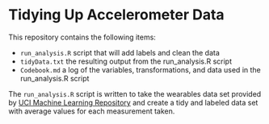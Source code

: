 # Tidying Up Accelerometer Data

This repository contains the following items:
* `run_analysis.R` script that will add labels and clean the data
* `tidyData.txt` the resulting output from the run_analysis.R script 
* `Codebook.md` a log of the variables, transformations, and data used in the run_analysis.R script 

The `run_analysis.R` script is written to take the wearables data set provided by [UCI Machine Learning Repository](http://archive.ics.uci.edu/ml/datasets/Human+Activity+Recognition+Using+Smartphones) and create a tidy and labeled data set with average values for each measurement taken. 
